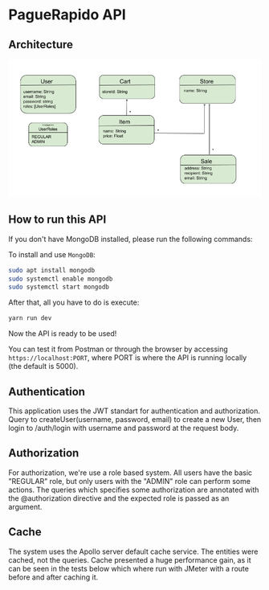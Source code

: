 # PagueRapido API

## Architecture
![Architecture](https://raw.githubusercontent.com/paguerapido/paguerapido-api/readme/architecture.png)

## How to run this API

If you don't have MongoDB installed, please run the following commands:

To install and use `MongoDB`:


```bash
sudo apt install mongodb
sudo systemctl enable mongodb
sudo systemctl start mongodb
```


After that, all you have to do is execute:


```bash
yarn run dev
```

Now the API is ready to be used!

You can test it from Postman or through the browser by accessing `https://localhost:PORT`, where PORT is where the API is running locally (the default is 5000).


## Authentication

This application uses the JWT standart for authentication and authorization.
Query to createUser(username, password, email) to create a new User, then login to /auth/login
with username and password at the request body.

## Authorization
For authorization, we're use a role based system. All users have the basic "REGULAR" role, but only users with the "ADMIN" role can perform some actions. The queries which specifies some authorization are annotated with the @authorization directive and the expected role is passed as an argument.

## Cache
The system uses the Apollo server default cache service. The entities were cached, not the queries. Cache presented a huge performance gain, as it can be seen in the tests below which where run with JMeter with a route before and after caching it.
